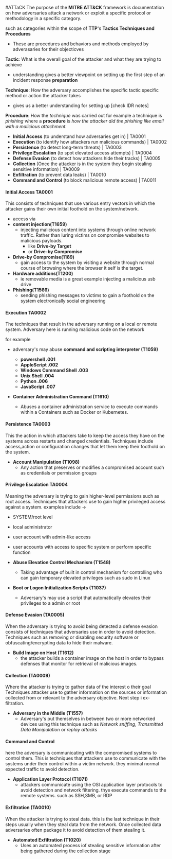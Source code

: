 
#ATTaCK
The purpose of the **MITRE ATT&CK** framework is documentation on how adversaries attack a network or exploit a specific protocol or methodology in a specific category.

such as categories within the scope of **TTP**'s **Tactics Techniques and Procedures** 

- These are procedures and behaviors and methods employed by adverasaries for their objecticves

**Tactic**: What is the overall goal of the attacker and what they are trying to achieve
- understanding gives a better viewpoint on setting up the first step of an incident response **preparation**

**Technique**: How the adversary accomplishes the specific tactic specific method or action the attacker takes
- gives us a better understanding for setting up [check IDR notes]

**Procedure**: How the *technique* was carried out for example a technique is *phishing* where a **procedure** is *how the attacker did the phishing like email with a malicious attachment.*

- **Initial Access** (to understand how adversaries get in) | TA0001
- **Execution** (to identify how attackers run malicious commands) | TA0002
- **Persistence** (to detect long-term threats) | TA0003
- **Privilege Escalation** (to spot elevated access attempts) | TA0004
- **Defense Evasion** (to detect how attackers hide their tracks) | TA0005
- **Collection** (Once the attacker is in the system they begin stealing sensitive information) | TA0009
- **Exfiltration** (to prevent data leaks) | TA0010
- **Command and Control** (to block malicious remote access) | TA0011


#### Initial Access TA0001 

This consists of techniques that use various entry vectors in which the attacker gains their own initial foothold on the system/network. 

- access via 
- **content injection(T1659)** 
	- injecting malicious content  into systems through online network traffic. Rather than luring victims on compromise websites to malicious payloads.
		- like **Drive-by Target** 
		- or **Drive-by Compromise**
- **Drive-by Compromise(1189)**
	- gain access to the system by visiting a website through normal course of browsing where the browser it self is the target. 
- **Hardware additions(T1200)**
	- ie removable media is a great example injecting a malicious usb drive 
- **Phishing(T1566)**
	- sending phishing messages to victims to gain  a foothold on the system electronically social engineering

#### Execution TA0002

The techniques that result in the adversary running on a local or remote system. Adversary here is running malicious code on the network

for example 

- adversary's may abuse **command and scripting interpreter (T1059)** 
	- **powershell .001**
	- **AppleScript .002**
	- **Windows Command Shell .003**
	- **Unix Shell .004** 
	- **Python .006**
	- **JavaScript .007**

- **Container Administration Command (T1610)** 
	- Abuses a container administration service to execute commands within a Containers such as Docker or Kubernetes.

#### Persistence TA0003

This the action in which attackers take to keep the access they have on the systems across restarts and changed credentials. Techniques include access,action or configuration changes that let them keep their foothold on the system. 

- **Account Manipulation (T1098)**
	- Any action that preserves or modifies a compromised account such as credentials or permission groups

#### Privilege Escalation TA0004

Meaning the adversary is trying to gain higher-level permissions such as root access. Techniques that attackers use to gain higher privileged access against a system.  examples include ->

- SYSTEM/root level
- local administrator
- user account with admin-like access
- user accounts with access to specific system or perform specific function

- **Abuse Elevation Control Mechanism (T1548)**
	- Taking advantage of built in control mechanism for controlling who can gain temporary elevated privileges such as sudo in Linux
- **Boot or Logon Initialization Scripts (T1037)**
	- Adversary's may use a script that automatically elevates their privileges to a admin or root



#### Defense Evasion (TA0005)

When the adversary is trying to avoid being detected a defense evasion consists of techniques that adversaries use in order to avoid detection. Techniques such as removing or disabling security software or obfuscating/encrypting data to hide their malware. 

- **Build Image on Host (T1612)** 
	- the attacker builds a container image on the host in order to bypass defenses that monitor for retrieval of malicious images.


#### Collection  (TA0009)

Where the attacker is trying to gather data of the interest o their goal
Techniques attacker use to gather information on the sources or information collected from or relevant to the adversary objective. Next step i ex-filtration. 

- **Adversary in the Middle (T1557)**
	- Adversary's put themselves in between two or more networked devices using this technique such as *Network sniffing*, *Transmitted Data Manipulation* or *replay attacks*

#### Command and Control

here the adversary is communicating with the compromised systems to control them. This is techniques that attackers use to communicate with the systems under their control within a victim network. they minimal normal expected traffic to avoid detection. 

- **Application Layer Protocol (T1071)**
	- attackers communicate using the OSI application layer protocols to avoid detection and network filtering. thye execute commands to the remote systems. such as SSH,SMB, or RDP

#### Exfiltration (TA0010)

When the attacker is trying to steal data. this is the last technique in their steps usually when they steal data from the network. Once collected data adversaries often package it to avoid detection of them stealing it.

- **Automated Exfiltration (T1020)**
	- Uses an automated process iof stealing sensitive information after being gathered during the collection stage 


